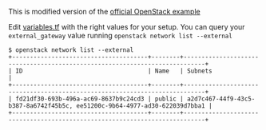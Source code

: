 This is modified version of the [official OpenStack example](https://github.com/terraform-providers/terraform-provider-openstack/tree/master/examples/app-with-networking)

Edit [variables.tf](variables.tf) with the right values for your setup. You can
query your `external_gateway` value running `openstack network list --external`

```
$ openstack network list --external
+--------------------------------------+--------+----------------------------------------------------------------------------+
| ID                                   | Name   | Subnets                                                                    |
+--------------------------------------+--------+----------------------------------------------------------------------------+
| fd21df30-693b-496a-ac69-8637b9c24cd3 | public | a2d7c467-44f9-43c5-b387-8a6742f45b5c, ee51200c-9b64-4977-ad30-622039d7bba1 |
+--------------------------------------+--------+----------------------------------------------------------------------------+
```


